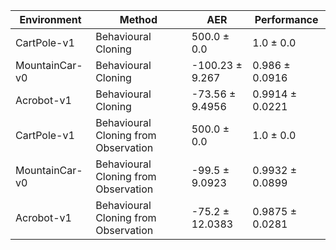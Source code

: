 | Environment    | Method                               | AER             | Performance     |
|----------------|--------------------------------------|-----------------|-----------------|
| CartPole-v1    | Behavioural Cloning                  | 500.0 ± 0.0     | 1.0 ± 0.0       |
| MountainCar-v0 | Behavioural Cloning                  | -100.23 ± 9.267 | 0.986 ± 0.0916  |
| Acrobot-v1     | Behavioural Cloning                  | -73.56 ± 9.4956 | 0.9914 ± 0.0221 |
| CartPole-v1    | Behavioural Cloning from Observation | 500.0 ± 0.0     | 1.0 ± 0.0       |
| MountainCar-v0 | Behavioural Cloning from Observation | -99.5 ± 9.0923  | 0.9932 ± 0.0899 |
| Acrobot-v1     | Behavioural Cloning from Observation | -75.2 ± 12.0383 | 0.9875 ± 0.0281 |
